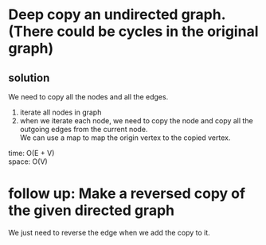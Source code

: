 # Deep copy an undirected graph. (There could be cycles in the original graph)
## solution
We need to copy all the nodes and all the edges.<br>
1. iterate all nodes in graph
2. when we iterate each node, we need to copy the node and copy all the outgoing edges from the current node.<br>
We can use a map to map the origin vertex to the copied vertex.<br>

time: O(E + V)<br>
space: O(V)

# follow up: Make a reversed copy of the given directed graph
We just need to reverse the edge when we add the copy to it.
